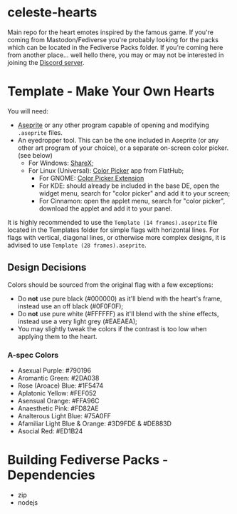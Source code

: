 # celeste-hearts
Main repo for the heart emotes inspired by the famous game.
If you're coming from Mastodon/Fediverse you're probably looking for the packs which can be located in the Fediverse Packs folder. If you're coming here from another place... well hello there, you may or may not be interested in joining the [Discord server](https://discord.com/invite/f46CqtnSbj).

# Template - Make Your Own Hearts
You will need:
- [Aseprite](https://www.aseprite.org/) or any other program capable of opening and modifying `.aseprite` files.
- An eyedropper tool. This can be the one included in Aseprite (or any other art program of your choice), or a separate on-screen color picker. (see below)
  - For Windows: [ShareX](https://getsharex.com/);
  - For Linux (Universal): [Color Picker](https://flathub.org/en-GB/apps/nl.hjdskes.gcolor3) app from FlatHub;
    - For GNOME: [Color Picker Extension](https://extensions.gnome.org/extension/3396/color-picker/)
    - For KDE: should already be included in the base DE, open the widget menu, search for "color picker" and add it to your screen;
    - For Cinnamon: open the applet menu, search for "color picker", download the applet and add it to your panel.

It is highly recommended to use the `Template (14 frames).aseprite` file located in the Templates folder for simple flags with horizontal lines. For flags with vertical, diagonal lines, or otherwise more complex designs, it is advised to use `Template (28 frames).aseprite`.

## Design Decisions

Colors should be sourced from the original flag with a few exceptions:
- Do **not** use pure black (#000000) as it'll blend with the heart's frame, instead use an off black (#0F0F0F);
- Do **not** use pure white (#FFFFFF) as it'll blend with the shine effects, instead use a very light grey (#EAEAEA);
- You may slightly tweak the colors if the contrast is too low when applying them to the heart.

### A-spec Colors

- Asexual Purple: #790196
- Aromantic Green: #2DA038
- Rose (Aroace) Blue: #1F5474
- Aplatonic Yellow: #FEF052
- Asensual Orange: #FFA96C
- Anaesthetic Pink: #FD82AE
- Analterous Light Blue: #75A0FF
- Afamiliar Light Blue & Orange: #3D9FDE & #DE883D
- Asocial Red: #ED1B24

# Building Fediverse Packs - Dependencies
- zip
- nodejs

